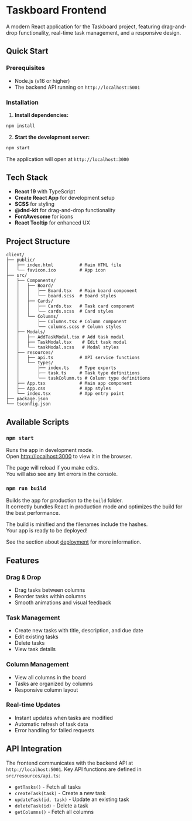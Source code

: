 # Taskboard Frontend

A modern React application for the Taskboard project, featuring drag-and-drop functionality, real-time task management, and a responsive design.

## Quick Start

### Prerequisites
- Node.js (v16 or higher)
- The backend API running on `http://localhost:5001`

### Installation

1. **Install dependencies:**
```bash
npm install
```

2. **Start the development server:**
```bash
npm start
```

The application will open at `http://localhost:3000`

## Tech Stack

- **React 19** with TypeScript
- **Create React App** for development setup
- **SCSS** for styling
- **@dnd-kit** for drag-and-drop functionality
- **FontAwesome** for icons
- **React Tooltip** for enhanced UX

## Project Structure

```
client/
├── public/
│   ├── index.html          # Main HTML file
│   └── favicon.ico         # App icon
├── src/
│   ├── Components/
│   │   ├── Board/
│   │   │   ├── Board.tsx   # Main board component
│   │   │   └── board.scss  # Board styles
│   │   ├── Cards/
│   │   │   ├── Cards.tsx   # Task card component
│   │   │   └── cards.scss  # Card styles
│   │   └── Columns/
│   │       ├── Columns.tsx # Column component
│   │       └── columns.scss # Column styles
│   ├── Modals/
│   │   ├── AddTaskModal.tsx # Add task modal
│   │   ├── TaskModal.tsx    # Edit task modal
│   │   └── taskModal.scss   # Modal styles
│   ├── resources/
│   │   ├── api.ts          # API service functions
│   │   └── types/
│   │       ├── index.ts    # Type exports
│   │       ├── task.ts     # Task type definitions
│   │       └── taskColumn.ts # Column type definitions
│   ├── App.tsx             # Main app component
│   ├── App.css             # App styles
│   └── index.tsx           # App entry point
├── package.json
└── tsconfig.json
```

## Available Scripts

### `npm start`
Runs the app in development mode.\
Open [http://localhost:3000](http://localhost:3000) to view it in the browser.

The page will reload if you make edits.\
You will also see any lint errors in the console.

### `npm run build`
Builds the app for production to the `build` folder.\
It correctly bundles React in production mode and optimizes the build for the best performance.

The build is minified and the filenames include the hashes.\
Your app is ready to be deployed!

See the section about [deployment](https://facebook.github.io/create-react-app/docs/deployment) for more information.


## Features

### Drag & Drop
- Drag tasks between columns
- Reorder tasks within columns
- Smooth animations and visual feedback

### Task Management
- Create new tasks with title, description, and due date
- Edit existing tasks
- Delete tasks
- View task details

### Column Management
- View all columns in the board
- Tasks are organized by columns
- Responsive column layout

### Real-time Updates
- Instant updates when tasks are modified
- Automatic refresh of task data
- Error handling for failed requests

## API Integration

The frontend communicates with the backend API at `http://localhost:5001`. Key API functions are defined in `src/resources/api.ts`:

- `getTasks()` - Fetch all tasks
- `createTask(task)` - Create a new task
- `updateTask(id, task)` - Update an existing task
- `deleteTask(id)` - Delete a task
- `getColumns()` - Fetch all columns
